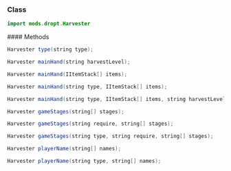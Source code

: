 
### Class

```java
import mods.dropt.Harvester
```

<div class="zen-description zen-class-description">
</div>
#### Methods

```java
Harvester type(string type);
```
<div class="zen-description zen-method-description">
</div>

```java
Harvester mainHand(string harvestLevel);
```
<div class="zen-description zen-method-description">
</div>

```java
Harvester mainHand(IItemStack[] items);
```
<div class="zen-description zen-method-description">
</div>

```java
Harvester mainHand(string type, IItemStack[] items);
```
<div class="zen-description zen-method-description">
</div>

```java
Harvester mainHand(string type, IItemStack[] items, string harvestLevel);
```
<div class="zen-description zen-method-description">
</div>

```java
Harvester gameStages(string[] stages);
```
<div class="zen-description zen-method-description">
</div>

```java
Harvester gameStages(string require, string[] stages);
```
<div class="zen-description zen-method-description">
</div>

```java
Harvester gameStages(string type, string require, string[] stages);
```
<div class="zen-description zen-method-description">
</div>

```java
Harvester playerName(string[] names);
```
<div class="zen-description zen-method-description">
</div>

```java
Harvester playerName(string type, string[] names);
```
<div class="zen-description zen-method-description">
</div>
